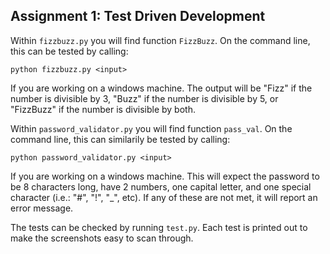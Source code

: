 ## Assignment 1: Test Driven Development
Within `fizzbuzz.py` you will find function `FizzBuzz`. On the command line, this can be tested by calling:

```
python fizzbuzz.py <input>
```
If you are working on a windows machine. The output will be "Fizz" if the number is divisible by 3, "Buzz" if the number is divisible by 5, or "FizzBuzz" if the number is divisible by both.

Within `password_validator.py` you will find function `pass_val`. On the command line, this can similarily be tested by calling:

```
python password_validator.py <input>
```
If you are working on a windows machine. This will expect the password to be 8 characters long, have 2 numbers, one capital letter, and one special character (i.e.: "#", "!", "_", etc). If any of these are not met, it will report an error message.

The tests can be checked by running `test.py`. Each test is printed out to make the screenshots easy to scan through.
